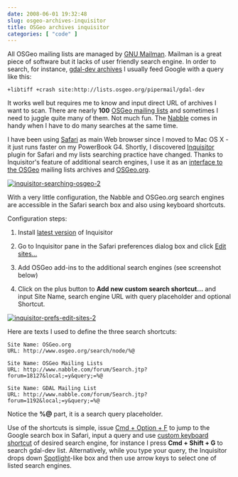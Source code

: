 ```yaml
---
date: 2008-06-01 19:32:48
slug: osgeo-archives-inquisitor
title: OSGeo archives inquisitor
categories: [ "code" ]
---
```


All OSGeo mailing lists are managed by [GNU Mailman](http://www.gnu.org/software/mailman/). Mailman is a great piece of software but it lacks of user friendly search engine. In order to search, for instance, [gdal-dev archives](http://lists.osgeo.org/pipermail/gdal-dev/) I usually feed Google with a query like this:



    
    
    +libtiff +crash site:http://lists.osgeo.org/pipermail/gdal-dev
    





It works well but requires me to know and input direct URL of archives I want to scan. There are nearly **100** [OSGeo mailing lists](http://lists.osgeo.org) and sometimes I need to juggle quite many of them. Not much fun. The [Nabble](http://www.nabble.com/OSGeo.org-f18127.html) comes in handy when I have to do many searches at the same time.





I have been using [Safari](http://en.wikipedia.org/wiki/Safari_browser) as main Web browser since I moved to Mac OS X - it just runs faster on my PowerBook G4. Shortly, I discovered [Inquisitor](http://www.inquisitorx.com/) plugin for Safari and my lists searching practice have changed. Thanks to Inquisitor's feature of additional search engines, I use it as an [interface to the OSGeo](http://www.flickr.com/photos/mloskot/2540486371/in/set-72157602220731855/) mailing lists archives and [OSGeo.org](http://www.osgeo.org/search/node/).





[![inquisitor-searching-osgeo-2](http://farm4.static.flickr.com/3224/2540486377_b96bc34ec4.jpg)](http://www.flickr.com/photos/mloskot/2540486377/)





With a very little configuration, the Nabble and OSGeo.org search engines are accessible in the Safari search box and also using keyboard shortcuts.





Configuration steps:




  1. Install [latest version](http://www.inquisitorx.com/safari/releasenotes.php) of Inquisitor


  2. Go to Inquisitor pane in the Safari preferences dialog box and click [Edit sites...](http://www.flickr.com/photos/mloskot/2540505941/in/set-72157602220731855/)


  3. Add OSGeo add-ins to the additional search engines (see screenshot below)


  4. Click on the plus button to **Add new custom search shortcut...** and input Site Name, search engine URL with query placeholder and optional Shortcut.





[![inquisitor-prefs-edit-sites-2](http://farm3.static.flickr.com/2024/2540505943_228781a291.jpg)](http://www.flickr.com/photos/mloskot/2540505943/)



Here are texts I used to define the three search shortcuts:



    
    
    Site Name: OSGeo.org
    URL: http://www.osgeo.org/search/node/%@
    
    Site Name: OSGeo Mailing Lists
    URL: http://www.nabble.com/forum/Search.jtp?forum=18127&local;=y&query;=%@
    
    Site Name: GDAL Mailing List
    URL: http://www.nabble.com/forum/Search.jtp?forum=1192&local;=y&query;=%@
    





Notice the **%@** part, it is a search query placeholder.





Use of the shortcuts is simple, issue [Cmd + Option + F](http://docs.info.apple.com/article.html?artnum=42951) to jump to the Google search box in Safari, input a query and use [custom keyboard shortcut](http://www.flickr.com/photos/mloskot/2540505943/in/set-72157602220731855/) of desired search engine, for instance I press **Cmd + Shift + G** to search gdal-dev list. Alternatively, while you type your query, the Inquisitor drops down [Spotlight](http://en.wikipedia.org/wiki/Spotlight_(software))-like box and then use arrow keys to select one of listed search engines.
